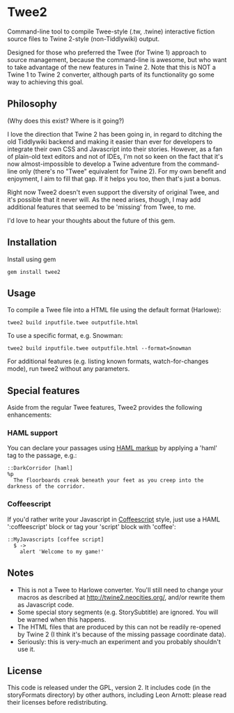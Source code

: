 # Twee2

Command-line tool to compile Twee-style (.tw, .twine) interactive fiction source files to Twine 2-style (non-Tiddlywiki) output.

Designed for those who preferred the Twee (for Twine 1) approach to source management, because the command-line is awesome, but who want to take advantage of the new features in Twine 2. Note that this is NOT a Twine 1 to Twine 2 converter, although parts of its functionality go some way to achieving this goal.

## Philosophy

(Why does this exist? Where is it going?)

I love the direction that Twine 2 has been going in, in regard to ditching the old Tiddlywiki backend and making it easier than ever for developers to integrate their own CSS and Javascript into their stories. However, as a fan of plain-old text editors and not of IDEs, I'm not so keen on the fact that it's now almost-impossible to develop a Twine adventure from the command-line only (there's no "Twee" equivalent for Twine 2). For my own benefit and enjoyment, I aim to fill that gap. If it helps you too, then that's just a bonus.

Right now Twee2 doesn't even support the diversity of original Twee, and it's possible that it never will. As the need arises, though, I may add additional features that seemed to be 'missing' from Twee, to me.

I'd love to hear your thoughts about the future of this gem.

## Installation

Install using gem

    gem install twee2

## Usage

To compile a Twee file into a HTML file using the default format (Harlowe):

    twee2 build inputfile.twee outputfile.html

To use a specific format, e.g. Snowman:

    twee2 build inputfile.twee outputfile.html --format=Snowman

For additional features (e.g. listing known formats, watch-for-changes mode), run twee2 without any parameters.

## Special features

Aside from the regular Twee features, Twee2 provides the following enhancements:

### HAML support

You can declare your passages using [HAML markup](http://haml.info/docs/yardoc/file.REFERENCE.html) by applying a 'haml' tag to the passage, e.g.:

```
::DarkCorridor [haml]
%p
  The floorboards creak beneath your feet as you creep into the darkness of the corridor.
```

### Coffeescript

If you'd rather write your Javascript in [Coffeescript](http://coffeescript.org/) style, just use a HAML ':coffeescript' block or tag your 'script' block with 'coffee':

```
::MyJavascripts [coffee script]
  $ ->
    alert 'Welcome to my game!'
```

## Notes

* This is not a Twee to Harlowe converter. You'll still need to change your macros as described at http://twine2.neocities.org/, and/or rewrite them as Javascript code.
* Some special story segments (e.g. StorySubtitle) are ignored. You will be warned when this happens.
* The HTML files that are produced by this can not be readily re-opened by Twine 2 (I think it's because of the missing passage coordinate data).
* Seriously: this is very-much an experiment and you probably shouldn't use it.

## License

This code is released under the GPL, version 2. It includes code (in the storyFormats directory) by other authors, including Leon Arnott: please read their licenses before redistributing.